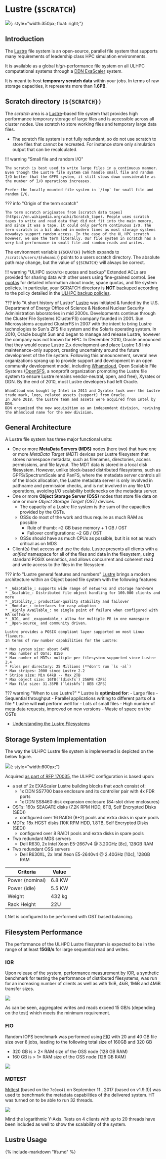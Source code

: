 # Lustre (`$SCRATCH`)

![](../images/plots/plot_piechart_storage_fs.png){: style="width:350px; float: right;"}

## Introduction

The [Lustre](http://lustre.org/) file system is an open-source, parallel file system that supports many requirements of leadership class HPC simulation environments.

It is available as a global _high_-performance file system on all ULHPC computational systems through a [DDN ExaScaler](https://www.ddn.com/products/lustre-file-system-exascaler/) system.

It is meant to host **temporary scratch data** within your jobs.
In terms of raw storage capacities, it represents more than **1.6PB**.

## Scratch directory `(${SCRATCH})`

<!--scratch-mount-start-->

The _scratch_ area is a [Lustre](http://lustre.org/)-based file system that provides high performance temporary storage of large files and is accessible across all cluster nodes. Use scratch to store working files and temporary large data files.

- The scratch file system is not fully redundant, so do not use scratch to store files that cannot be recreated. For instance store only simulation output that can be recalculated.

!!! warning "Small file and random I/O"

    The scratch is best used to write large files in a continuous manner. Even though the Lustre file system can handle small file and random I/O better that the GPFS system, it still slows down considerable as the number of I/O operations increases.

    Prefer the locally mounted file system in `/tmp` for small file and random I/O.

??? info "Origin of the term scratch"

    The term scratch originates from [scratch data tapes](https://en.wikipedia.org/wiki/Scratch_tape). People uses scratch tapes to write and read data that did not fit into the main memory, and since it was a tape, it could only perform continuous I/O. The term scratch is a bit abused in modern times as most storage systems nowadays support random access. In the case of the UL HPC scratch however, we use the term literally. Our file system in scratch has a very bad performance in small file and random reads and writes.

The environment variable `${SCRATCH}` (which expands to `/scratch/users/$(whoami)`) points to a users scratch directory. The absolute path may change, but the value of `${SCRATCH}` will always be correct.

<!--scratch-mount-end-->

!!! warning "ULHPC `$SCRATCH` quotas and backup"
    Extended ACLs are provided for sharing data with other users using fine-grained control.
    See [quotas](quotas.md) for detailed information about inode, space quotas, and file system policies.
    In particular, your SCRATCH directory is [**NOT** backuped](../data/backups.md) according to the policy detailed in the [ULHPC backup policies](../data/backups.md).

??? info "A short history of Lustre"
    [Lustre](http://lustre.org/) was initiated & funded by the U.S. Department of Energy Office of Science & National Nuclear Security Administration laboratories in mid 2000s. Developments continue through the Cluster File Systems (ClusterFS) company founded in 2001.
    Sun Microsystems acquired ClusterFS in 2007 with the intent to bring Lustre technologies to Sun's ZFS file system and the Solaris operating system. In 2010, Oracle bought Sun and began to manage and release Lustre, however the company was not known for HPC.
    In December 2010, Oracle announced that they would cease Lustre 2.x development and place Lustre 1.8 into maintenance-only support, creating uncertainty around the future development of the file system. Following this announcement, several new organizations sprang up to provide support and development in an open community development model, including [Whamcloud](https://whamcloud.com/), Open Scalable File Systems  ([OpenSFS](http://www.opensfs.org/),  a nonprofit organization promoting the Lustre file system to ensure Lustre remains vendor-neutral, open, and free), Xyratex or DDN.
    By the end of 2010, most Lustre developers had left Oracle.

    WhamCloud was bought by Intel in 2011 and Xyratex took over the Lustre trade mark, logo, related assets (support) from Oracle.
    In June 2018, the Lustre team and assets were acquired from Intel by DDN.
    DDN organized the new acquisition as an independent division, reviving the Whamcloud name for the new division.

## General Architecture

A Lustre file system has three major functional units:

* One or more __MetaData Servers (MDS)__ nodes (here two) that have one or more _MetaData Target (MDT)_ devices per Lustre filesystem that stores namespace metadata, such as filenames, directories, access permissions, and file layout. The MDT data is stored in a local disk filesystem. However, unlike block-based distributed filesystems, such as GPFS/SpectrumScale and PanFS, where the metadata server controls all of the block allocation, the Lustre metadata server is only involved in pathname and permission checks, and is not involved in any file I/O operations, avoiding I/O scalability bottlenecks on the metadata server.
* One or more __Object Storage Server (OSS)__ nodes that store file data on one or more _Object Storage Target (OST)_ devices.
     - The capacity of a Lustre file system is the sum of the capacities provided by the OSTs.
     - OSSs do most of the work and thus require as much RAM as possible
         * Rule of thumb: ~2 GB base memory + 1 GB / OST
         * Failover configurations: ~2 GB / OST
     - OSSs should have as much CPUs as possible, but it is not as much critical as on MDS
* Client(s) that access and use the data. Lustre presents all clients with a _unified_ namespace for all of the files and data in the filesystem, using standard POSIX semantics, and allows concurrent and coherent read and write access to the files in the filesystem.

??? info "Lustre general features and numbers"
    [Lustre](http://lustre.org/) brings a modern architecture within an Object based file system with the following features:

    * _Adaptable_: supports wide range of networks and storage hardware
    * _Scalable_: Distributed file object handling for 100.000 clients and more
    * _Stability_: production-quality stability and failover
    * _Modular_: interfaces for easy adaption
    * _Highly Available_: no single point of failure when configured with HA software
    * _BIG_ and _exapandable_: allow for multiple PB in one namespace
    * _Open-source_ and community driven.

    Lustre provides a POSIX compliant layer supported on most Linux flavours.
    In terms of raw number capabilities for the Lustre:

    * Max system size: about 64PB
    * Max number of OSTs: 8150
    * Max number of MDTs: multiple per filesystem supported since Lustre 2.4
    * Files per directory: 25 Millions (**don't run `ls -al`)
    * Max stripes: 2000 since Lustre 2.2
    * Stripe size: Min 64kB -- Max 2TB
    * Max object size: 16TB(`ldiskfs`) 256PB (ZFS)
    * Max file size: 31.35PB (`ldiskfs`) 8EB (ZFS)


??? warning "When to use Lustre?"
    * Lustre is **optimized for**:
        - Large files
        - Sequential throughput
        - Parallel applications writing to different parts of a file
    * Lustre will **not** perform well for
        - Lots of small files
        - High number of meta data requests, improved on new versions
        - Waste of space on the OSTs

* [Understanding the Lustre Filesystems](#lustre-usage)

## Storage System Implementation

The way the ULHPC Lustre file system is implemented is depicted on the below figure.

![](images/ulhpc_lustre.png){: style="width:800px;"}

Acquired [as part of RFP 170035](../systems/iris/timeline.md#october-2017), the ULHPC configuration is based upon:

* a set of 2x EXAScaler Lustre building blocks that _each_ consist of:
    - 1x DDN SS7700 base enclosure and its controller pair with 4x FDR ports
    - 1x DDN SS8460 disk expansion enclosure (84-slot drive enclosures)
* OSTs: 160x SEAGATE disks (7.2K RPM HDD, 8TB, Self Encrypted Disks (SED))
    - configured over 16 RAID6 (8+2) pools and extra disks in spare pools
* MDTs: 18x  HGST disks (10K RPM HDD, 1.8TB,  Self Encrypted Disks (SED))
    - configured over 8 RAID1 pools and extra disks in spare pools
* Two redundant MDS servers
    - Dell R630,   2x Intel Xeon E5-2667v4 @ 3.20GHz [8c], 128GB RAM
* Two redundant OSS servers
    - Dell R630XL, 2x Intel Xeon E5-2640v4 @ 2.40GHz [10c], 128GB RAM

| Criteria        | Value  |
|-----------------|--------|
| Power (nominal) | 6.8 KW |
| Power (idle)    | 5.5 KW |
| Weight          | 432 kg |
| Rack Height     | 22U    |

LNet is configured to be performed with OST based balancing.

## Filesystem Performance

The performance of the ULHPC Lustre filesystem is expected to be in the range of at least **15GB/s** for large sequential read and writes.

### IOR

Upon release of the system, performance measurement by [IOR](https://github.com/hpc/ior), a synthetic benchmark for testing the performance of distributed filesystems, was run for an increasing number of clients as well as with 1kiB, 4kiB, 1MiB and 4MiB transfer sizes.


![](perfs/2018-Lustre_IOR-DDN.png)

As can be seen, aggregated writes and reads exceed 15 GB/s (depending on the test) which meets the minimum requirement.

### FIO

Random IOPS benchmark was performed using [FIO](http://freecode.com/projects/fio) with 20 and 40 GB file size over 8 jobs, leading to the following total size of 160GB and 320 GB

* 320 GB is > 2$\times$ RAM size of the OSS node (128 GB RAM)
* 160 GB is > 1$\times$ RAM size of the OSS node (128 GB RAM)

![](perfs/2018-Lustre_FIO-DDN.png)

### MDTEST

[Mdtest](https://github.com/MDTEST-LANL/mdtest.git) (based on the `7c0ec41` on September 11 , 2017 (based on v1.9.3)) was used to benchmark the metadata capabilities of the delivered system.
HT was turned on to be able to run 32 threads.

![](perfs/2018-Lustre_MDTest-DDN.png)

Mind the logarithmic Y-Axis.
Tests on 4 clients with up to 20 threads have been included as well to show the scalability of the system.

## Lustre Usage

{%
   include-markdown "lfs.md"
%}

